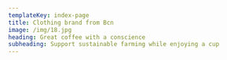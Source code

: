 ```yaml
---
templateKey: index-page
title: Clothing brand from Bcn
image: /img/18.jpg
heading: Great coffee with a conscience
subheading: Support sustainable farming while enjoying a cup
---
```


